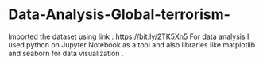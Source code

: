 # Data-Analysis-Global-terrorism-
 
Imported the dataset using link : https://bit.ly/2TK5Xn5
For data analysis I  used python on Jupyter Notebook  as a tool and also libraries like matplotlib and seaborn for data visualization .
